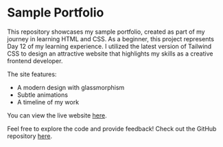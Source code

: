 # Sample Portfolio

This repository showcases my sample portfolio,  created as part of my journey in learning HTML and CSS. As a beginner, this project represents Day 12 of my learning experience. I utilized the latest version of Tailwind CSS to design an attractive website that highlights my skills as a creative frontend developer.

The site features:
- A modern design with glassmorphism
- Subtle animations
- A timeline of my work

You can view the live website [here](https://capable-ganache-de5659.netlify.app/).

Feel free to explore the code and provide feedback! Check out the GitHub repository [here](https://github.com/Uday-04-developer/Sample_portfolio).
